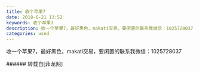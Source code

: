 ```yaml
---
title: 收个苹果7
date: 2018-6-21 13:52
keywords: 收个苹果7
description: 收一个苹果7，最好黑色，makati交易，要闲置的联系我微信：1025728037
categories: used
---
```

<td class="t_f" id="postmessage_1438527">

收一个苹果7，最好黑色，makati交易，要闲置的联系我微信：1025728037<br/>
</td>
###### 转载自[菲龙网]